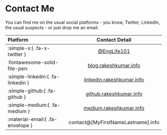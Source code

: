 # Contact Me

You can find me on the usual social platforms - you know, Twitter, LinkedIn, the usual suspects - or just drop me an email.

| Platform                          |                         Contact Detail                         |
| :-------------------------------- | :------------------------------------------------------------: |
| :simple-x:{ .fa-x-twitter }       |            [@EngLife101](https://x.com/englife101)             |
| :fontawesome-solid-file-pen:      |     [blog.rakeshkumar.info](https://blog.rakeshkumar.info)     |
| :simple-linkedin:{ .fa-linkedin } | [linkedin.rakeshkumar.info](https://linkedin.rakeshkumar.info) |
| :simple-github:{ .fa-github }     |   [github.rakeshkumar.info](https://github.rakeshkumar.info)   |
| :simple-medium:{ .fa-medium }     |   [medium.rakeshkumar.info](https://medium.rakeshkumar.info)   |
| :material-email:{ .fa-envelope }  |              contact@\[MyFirstNameLastname\].info              |
